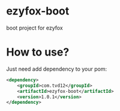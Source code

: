# ezyfox-boot
boot project for ezyfox

# How to use?

Just need add dependency to your pom:

```xml
<dependency>
	<groupId>com.tvd12</groupId>
	<artifactId>ezyfox-boot</artifactId>
	<version>1.0.1</version>
</dependency>
```
